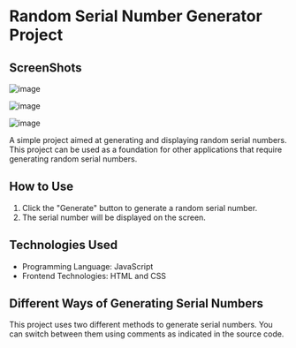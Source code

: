# Random Serial Number Generator Project
## ScreenShots 

![image](https://github.com/muhammad-nabih/Tutorial-Frontend/assets/86538085/6550705e-9e30-4f9a-b7cd-8c2b80987cb3)

![image](https://github.com/muhammad-nabih/Tutorial-Frontend/assets/86538085/4ade0722-4e5a-4eb4-a9b2-fb79c066ba5b)

![image](https://github.com/muhammad-nabih/Tutorial-Frontend/assets/86538085/a5c59d3b-ff2f-4fa4-9680-3675d91ffa4a)


A simple project aimed at generating and displaying random serial numbers. This project can be used as a foundation for other applications that require generating random serial numbers.

## How to Use

1. Click the "Generate" button to generate a random serial number.
2. The serial number will be displayed on the screen.

## Technologies Used

- Programming Language: JavaScript
- Frontend Technologies: HTML and CSS

## Different Ways of Generating Serial Numbers

This project uses two different methods to generate serial numbers. You can switch between them using comments as indicated in the source code.
